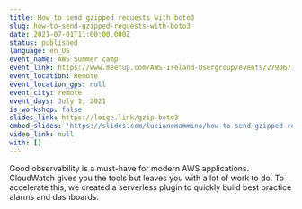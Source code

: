 ```yaml
---
title: How to send gzipped requests with boto3
slug: how-to-send-gzipped-requests-with-boto3
date: 2021-07-01T11:00:00.000Z
status: published
language: en_US
event_name: AWS Summer camp
event_link: https://www.meetup.com/AWS-Ireland-Usergroup/events/279067180/
event_location: Remote
event_location_gps: null
event_city: remote
event_days: July 1, 2021
is_workshop: false
slides_link: https://loige.link/gzip-boto3
embed_slides: 'https://slides.com/lucianomammino/how-to-send-gzipped-requests-with-boto3/embed'
video_link: null
with: []
---
```


Good observability is a must-have for modern AWS applications. CloudWatch gives you the tools but leaves you with a lot of work to do. To accelerate this, we created a serverless plugin to quickly build best practice alarms and dashboards.
